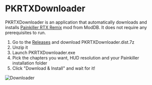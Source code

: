 # PKRTXDownloader
PKRTXDownloader is an application that automatically downloads and installs [Painkiller RTX Remix](https://www.moddb.com/mods/painkiller-rtx-remix) mod from ModDB.
It does not require any prerequisites to run.

1. Go to the [Releases](https://github.com/PseudoPolish/PKRTXDownloader/releases) and download PKRTXDownloader.dist.7z
2. Unzip it
3. Launch PKRTXDownloader.exe
4. Pick the chapters you want, HUD resolution and your Painkiller installation folder
5. Click "Download & Install" and wait for it!



![Downloader](https://github.com/user-attachments/assets/a3964dd6-ca7d-48e0-9ea5-db9ae37ad07b)

